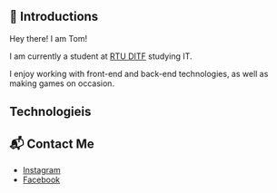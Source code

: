 ## 👋 Introductions

Hey there! I am Tom! 

I am currently a student at [RTU DITF](https://www.rtu.lv/lv/ditf) studying IT.

I enjoy working with front-end and back-end technologies, as well as making games on occasion.

## Technologieis


## 📬 Contact Me

- [Instagram](https://instagram.com/tomszir) 
- [Facebook](https://www.facebook.com/profile.php?id=100012095777178) 
